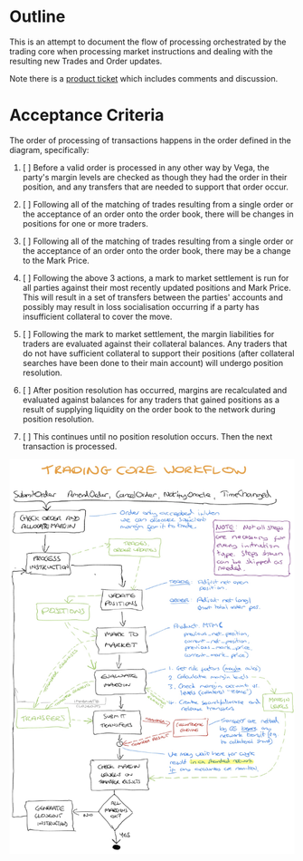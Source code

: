 # Outline

This is an attempt to document the flow of processing orchestrated by the trading core when processing market instructions and dealing with the resulting new Trades and Order updates.

Note there is a [product ticket](https://gitlab.com/vega-protocol/product/issues/107) which includes comments and discussion.

# Acceptance Criteria


The order of processing of transactions happens in the order defined in the diagram, specifically:

1. [ ] Before a valid order is processed in any other way by Vega, the party's margin levels are checked as though they had the order in their position, and any transfers that are needed to support that order occur.

1. [ ] Following all of the matching of trades resulting from a single order or the acceptance of an order onto the order book, there will be changes in positions for one or more traders.

1. [ ] Following all of the matching of trades resulting from a single order or the acceptance of an order onto the order book, there may be a change to the Mark Price.

1.  [ ] Following the above 3 actions,  a mark to market settlement is run for all parties against their most recently updated positions and Mark Price. This will result in a set of transfers between the parties' accounts and possibly may result in loss socialisation occurring if a party has insufficient collateral to cover the move.

1. [ ] Following the mark to market settlement, the margin liabilities for traders are evaluated against their collateral balances. Any traders that do not have sufficient collateral to support their positions (after collateral searches have been done to their main account) will undergo position resolution.

1. [ ] After position resolution has occurred, margins are recalculated and evaluated against balances for any traders that gained positions as a result of supplying liquidity on the order book to the network during position resolution.

1. [ ] This continues until no position resolution occurs. Then the next transaction is processed.

![Trading workflow](Fig1-workflow.jpg)